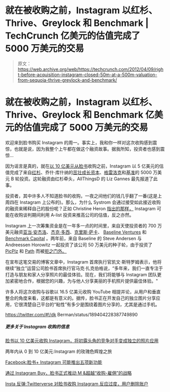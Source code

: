 # 就在被收购之前，Instagram 以红杉、Thrive、Greylock 和 Benchmark | TechCrunch 亿美元的估值完成了 5000 万美元的交易

> 原文：<https://web.archive.org/web/https://techcrunch.com/2012/04/09/right-before-acquisition-instagram-closed-50m-at-a-500m-valuation-from-sequoia-thrive-greylock-and-benchmark/>

# 就在被收购之前，Instagram 以红杉、Thrive、Greylock 和 Benchmark 亿美元的估值完成了 5000 万美元的交易

欢迎来到脸书购买 Instagram 的周一。事实上，我和你一样对这次收购感到震惊，也就是说，因为我整个上午都在做这个融资故事。据我所知，投资者也感到震惊…

因为谣言是真的，就在[以 10 亿美元从脸书](https://web.archive.org/web/20230326200007/https://www.facebook.com/zuck/posts/10100318398827991)收购之前，Instagram 以 5 亿美元的估值完成了来自[红杉](https://web.archive.org/web/20230326200007/http://www.sequoiacap.com/)、乔什·库什纳的[茁壮成长资本](https://web.archive.org/web/20230326200007/http://www.thrivecap.com/)、[格雷洛克](https://web.archive.org/web/20230326200007/http://www.greylock.com/)和[基准](https://web.archive.org/web/20230326200007/http://www.benchmark.com/)的 5000 万美元 B 轮投资。这轮融资由红杉牵头，AllThingsD 的 Liz Gannes 最先报道了此事。

投资者，其中许多人不知道脸书的收购，一夜之间他们的钱几乎翻了一番(这是上周四在 Instagram 上公布的)。那么，为什么 Systrom 会通过接受如此接近收购的融资来稀释自己的股份呢？正如 Christine Heron [指出的那样，](https://web.archive.org/web/20230326200007/http://www.christine.net/2012/04/why-it-could-make-sense-for-instagram-to-take-sequoia-funding-during-facebook-acquisition-talks.html) Instagram 可能在收购谈判期间利用 A-list 投资来推高公司的估值，反之亦然。

Instagram 上一次筹集资金是在一年多一点的时间里，来自天使投资者的 700 万美元融资[亚当·安杰洛](https://web.archive.org/web/20230326200007/http://www.crunchbase.com/person/adam-d-angelo "Adam D'Angelo")、[杰克·多西](https://web.archive.org/web/20230326200007/http://www.crunchbase.com/person/jack-dorsey "Jack Dorsey")、[克里斯·萨卡](https://web.archive.org/web/20230326200007/http://www.crunchbase.com/person/chris-sacca "Chris Sacca")、 [Baseline Ventures](https://web.archive.org/web/20230326200007/http://www.crunchbase.com/financial-organization/baseline-ventures "Baseline Ventures") 和 [Benchmark Capital](https://web.archive.org/web/20230326200007/http://www.crunchbase.com/financial-organization/benchmark-capital "Benchmark Capital") 。两年前，来自 Baseline 的 Steve Andersen 与 Andreessen Horowitz 一起投资了该公司 50 万美元的种子轮，由于投资了 [PicPlz](https://web.archive.org/web/20230326200007/http://picplz.com/) 和 [Path](https://web.archive.org/web/20230326200007/http://www.path.com/) 而被[拒之门外。](https://web.archive.org/web/20230326200007/https://techcrunch.com/2010/11/11/andreessen-horowitz-isnt-hedging-its-bets-with-picplz-and-instagram-it-has-picked-picplz/)

在宣布这笔交易的博客文章中，Instagram 首席执行官凯文·斯特罗姆表示，他将继续“独立”运营公司脸书首席执行官马克·扎克伯格说，“多年来，我们一直专注于打造与朋友和家人分享照片的最佳体验。现在，我们将能够与 Instagram 团队更加紧密地合作，根据您的兴趣，为与他人分享美丽的手机照片提供最佳体验。"

许多人将这次收购与谷歌以 16.5 亿美元收购 YouTube 相提并论，从用户和垂直整合的角度来看，这都是有意义的。据传，脸书正在开发自己的独立图片分享应用，它很清楚自己平台的“粘性”有多少是围绕着图片分享的，尤其是通过手机。

https://twitter.com/#!/dk Berman/status/189404228387749890

##### 更多关于 Instagram 收购的信息

[脸书以 10 亿美元收购 Instagram，将初露头角的竞争对手变成独立的照片应用](https://web.archive.org/web/20230326200007/https://techcrunch.com/2012/04/09/facebook-to-acquire-instagram-for-1-billion/)

两年内从 0 到 10 亿美元:Instagram 的玫瑰色辉煌之旅

[Facebook:脸书+ Instagram 可能推出五项新功能](https://web.archive.org/web/20230326200007/https://techcrunch.com/2012/04/09/facebook-instagram-features/)

[通过 Instagram Buy，脸书正式推动 M &超越“收购-雇佣”的战略](https://web.archive.org/web/20230326200007/https://techcrunch.com/2012/04/09/facebook-instagram-m-and-a-strategy/)

[Insta 反弹:Twitterverse 对脸书收购 Instagram 反应过度，用户删除账户](https://web.archive.org/web/20230326200007/https://techcrunch.com/2012/04/09/insta-backlash-twitterverse-overreacts-to-facebooks-instagram-acquisition-users-delete-accounts/)